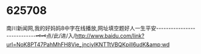 # 625708
南川新闻网,我的好妈妈8中字在线播放,网址填空题好人一生平安----------------------------🗝🗝点/此/进/入/http://www.baidu.com/link?url=NoK8PT47PahMhFH8Vie_jnciyIKNTTtVBQKpill6udK&amp;wd
